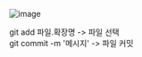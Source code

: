 ![image](https://user-images.githubusercontent.com/43292618/192136913-14936d36-e7c6-41aa-bc73-a9dadb615b41.png)

git add 파일.확장명 -> 파일 선택  
git commit -m '메시지' -> 파일 커밋
